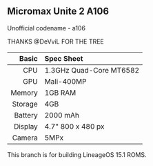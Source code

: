 ## Micromax Unite 2 A106
Unofficial codename - a106

THANKS @DeVviL FOR THE TREE 

Basic   | Spec Sheet
-------:|:-------------------------
CPU     | 1.3GHz Quad-Core MT6582
GPU     | Mali-400MP
Memory  | 1GB RAM
Storage | 4GB
Battery | 2000 mAh
Display | 4.7" 800 x 480 px
Camera  | 5MPx

This branch is for building LineageOS 15.1 ROMS.



